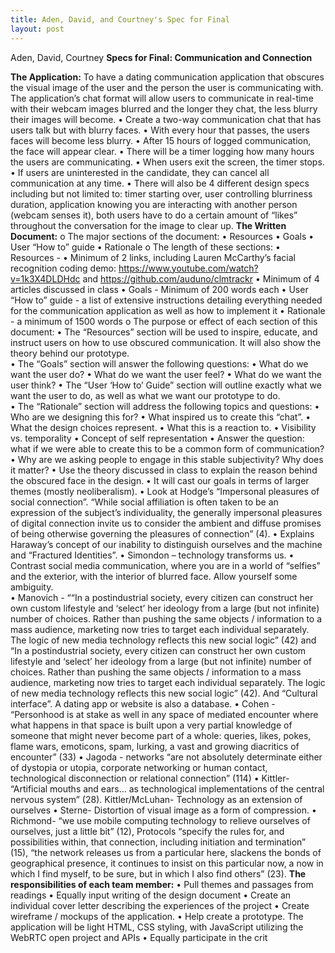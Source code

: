 ```yaml
---
title: Aden, David, and Courtney's Spec for Final
layout: post
---
```

Aden, David, Courtney
**Specs for Final: Communication and Connection**

**The Application:**
       	To have a dating communication application that obscures the visual image of the user and the person the user is communicating with. The application’s chat format will allow users to communicate in real-time with their webcam images blurred and the longer they chat, the less blurry their images will become.
•	Create a two-way communication chat that has users talk but with blurry faces.
•	With every hour that passes, the users faces will become less blurry.
•	After 15 hours of logged communication, the face will appear clear.
•	There will be a timer logging how many hours the users are communicating.
•	When users exit the screen, the timer stops.
•	If users are uninterested in the candidate, they can cancel all communication at any time.
•	There will also be 4 different design specs including but not limited to: timer starting over, user controlling blurriness duration, application knowing you are interacting with another person (webcam senses it), both users have to do a certain amount of “likes” throughout the conversation for the image to clear up.
**The Written Document:**
o	The major sections of the document:
•	Resources
•	Goals
•	User “How to” guide
•	Rationale
o	The length of these sections:
•	Resources -
•	Minimum of 2 links, including Lauren McCarthy’s facial recognition coding demo: https://www.youtube.com/watch?v=1k3X4DLDHdc and https://github.com/auduno/clmtrackr 
•	Minimum of 4 articles discussed in class
•	Goals - Minimum of 200 words each
•	User “How to” guide - a list of extensive instructions detailing everything needed for the communication application as well as how to implement it
•	Rationale - a minimum of 1500 words
o	The purpose or effect of each section of this document:
•	The “Resources” section will be used to inspire, educate, and instruct users on how to use obscured communication.  It will also show the theory behind our prototype.  
•	The “Goals” section will answer the following questions:
•	What do we want the user do?
•	What do we want the user feel?
•	What do we want the user think?
•	The “User ‘How to’ Guide” section will outline exactly what we want the user to do, as well as what we want our prototype to do.  
•	The “Rationale” section will address the following topics and questions:
•	Who are we designing this for?
•	What inspired us to create this “chat”.
•	What the design choices represent.
•	What this is a reaction to.
•	Visibility vs. temporality 
•	Concept of self representation
•	Answer the question:  what if we were able to create this to be a common form of communication?
•	Why are we asking people to engage in this stable subjectivity? Why does it matter? 
•	Use the theory discussed in class to explain the reason behind the obscured face in the design.
•	It will cast our goals in terms of larger themes (mostly neoliberalism).
•	Look at Hodge’s “Impersonal pleasures of social connection”. “While social affiliation is often taken to be an expression of the subject’s individuality, the generally impersonal pleasures of digital connection invite us to consider the ambient and diffuse promises of being otherwise governing the pleasures of connection” (4).
•	Explains Haraway’s concept of our inability to distinguish ourselves and the machine and “Fractured Identities”.
•	Simondon – technology transforms us.
•	Contrast social media communication, where you are in a world of “selfies” and the exterior, with the interior of blurred face.  Allow yourself some ambiguity.    
•	Manovich - ““In a postindustrial society, every citizen can construct her own custom lifestyle and ‘select’ her ideology from a large (but not infinite) number of choices. Rather than pushing the same objects / information to a mass audience, marketing now tries to target each individual separately. The logic of new media technology reflects this new social logic” (42) and “In a postindustrial society, every citizen can construct her own custom lifestyle and ‘select’ her ideology from a large (but not infinite) number of choices. Rather than pushing the same objects / information to a mass audience, marketing now tries to target each individual separately. The logic of new media technology reflects this new social logic” (42). And “Cultural interface”. A dating app or website is also a database.
•	Cohen - “Personhood is at stake as well in any space of mediated encounter where what happens in that space is built upon a very partial knowledge of someone that might never become part of a whole: queries, likes, pokes, flame wars, emoticons, spam, lurking, a vast and growing diacritics of encounter” (33)
•	Jagoda - networks “are not absolutely determinate either of dystopia or utopia, corporate networking or human contact, technological disconnection or relational connection” (114)
•	Kittler- “Artificial mouths and ears… as technological implementations of the central nervous system” (28).  Kittler/McLuhan- Technology as an extension of ourselves
•	Sterne- Distortion of visual image as a form of compression.
•	Richmond- “we use mobile computing technology to relieve ourselves of ourselves, just a little bit” (12), Protocols “specify the rules for, and possibilities within, that connection, including initiation and termination” (15), “the network releases us from a particular here, slackens the bonds of geographical presence, it continues to insist on this particular now, a now in which I find myself, to be sure, but in which I also find others” (23).
**The responsibilities of each team member:**
•	Pull themes and passages from readings
•	Equally input writing of the design document
•	Create an individual cover letter describing the experiences of the project
•	Create wireframe / mockups of the application.
•	Help create a prototype. The application will be light HTML, CSS styling, with JavaScript utilizing the WebRTC open project and APIs
•	Equally participate in the crit

